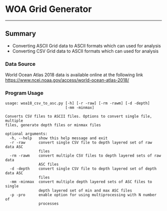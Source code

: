 # WOA Grid Generator
---
## Summary
- Converting ASCII Grid data to ASCII formats which can used for analysis
- Converting CSV Grid data to ASCII formats which can used for analysis

### Data Source
World Ocean Atlas 2018 data is available online at the following link
https://www.ncei.noaa.gov/access/world-ocean-atlas-2018/

### Program Usage
```
usage: woa18_csv_to_asc.py [-h] [-r -raw] [-rm -rawm] [-d -depth]
                           [-mm -minmax]

Converts CSV files to ASCII files. Options to convert single file, multiple
files, generate depth files or minmax files

optional arguments:
  -h, --help   show this help message and exit
  -r -raw      convert single CSV file to depth layered set of raw data ASC
               files
  -rm -rawm    convert multiple CSV files to depth layered sets of raw data
               ASC files
  -d -depth    convert single CSV file to depth layered set of depth data ASC
               files
  -mm -minmax  convert multiple depth layered sets of ASC files to single
               depth layered set of min and max ASC files
  -p -pro      enable option for using multiprocessing with N number of
               processes
```

